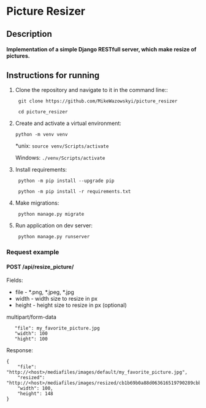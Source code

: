 # Picture Resizer

## Description

#### Implementation of a simple Django RESTfull server, which make resize of pictures.

## Instructions for running

1. Clone the repository and navigate to it in the command line::

   ``` git clone https://github.com/MikeWazowskyi/picture_resizer```

   ``` cd picture_resizer```

2. Create and activate a virtual environment:

   ```python -m venv venv```
   
   *unix:
   ```source venv/Scripts/activate``` 
   
   Windows:
   ```./venv/Scripts/activate``` 
   
3. Install requirements:

   ``` python -m pip install --upgrade pip```

   ``` python -m pip install -r requirements.txt```
   
4. Make migrations:

   ``` python manage.py migrate```

5. Run application on dev server:

   ``` python manage.py runserver```


### Request example

#### POST /api/resize_picture/

   Fields:
   * file - *.png, *.jpeg, *.jpg
   * width - width size to resize in px
   * height - height size to resize in px (optional)

multipart/form-data

```
   "file": my_favorite_picture.jpg
   "width": 100 
   "hight": 100
```

Response:

```
{
    "file": "http://<host>/mediafiles/images/default/my_favorite_picture.jpg",
    "resized": "http://<host>/mediafiles/images/resized/cb1b69b0a88d063616519790289cbba4_100x100.JPEG",
    "width": 100,
    "height": 148
}
```
